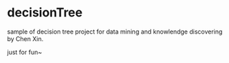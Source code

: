 # decisionTree
sample of decision tree project for data mining and knowlendge discovering by Chen Xin.

just for fun~
